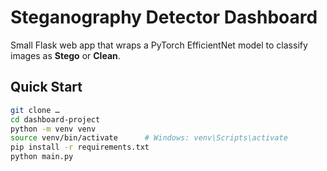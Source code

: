 # Steganography Detector Dashboard

Small Flask web app that wraps a PyTorch EfficientNet model to classify
images as **Stego** or **Clean**.

## Quick Start
```bash
git clone …
cd dashboard‑project
python -m venv venv
source venv/bin/activate      # Windows: venv\Scripts\activate
pip install -r requirements.txt
python main.py
